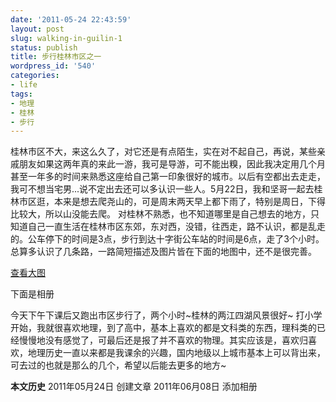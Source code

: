 ```yaml
---
date: '2011-05-24 22:43:59'
layout: post
slug: walking-in-guilin-1
status: publish
title: 步行桂林市区之一
wordpress_id: '540'
categories:
- life
tags:
- 地理
- 桂林
- 步行
---
```


﻿桂林市区不大，来这么久了，对它还是有点陌生，实在对不起自己，再说，某些亲戚朋友如果这两年真的来此一游，我可是导游，可不能出糗，因此我决定用几个月甚至一年多的时间来熟悉这座给自己第一印象很好的城市。以后有空都出去走走，我可不想当宅男...说不定出去还可以多认识一些人。5月22日，我和坚哥一起去桂林市区逛，本来是想去爬尧山的，可是周末两天早上都下雨了，特别是周日，下得比较大，所以山没能去爬。
﻿对桂林不熟悉，也不知道哪里是自己想去的地方，只知道自己一直生活在桂林市区东郊，东对西，没错，往西走，路不认识，都是乱走的。公车停下的时间是3点，步行到达十字街公车站的时间是6点，走了3个小时。总算多认识了几条路，一路简短描述及图片皆在下面的地图中，还不是很完善。
  
[查看大图](http://ditu.google.com/maps/ms?ie=UTF8&hl=zh-CN&brcurrent=3,0x36a4f5b5d7e74195:0x482bfe30a4f8a78c,0,0x36a4f43675215133:0xff86c1191d704ae1%3B5,0,0&msa=0&msid=203176056751949258154.0004a3ed97ea46a79e163&ll=25.270102,110.284382&spn=0.022148,0.026844&source=embed)

下面是相册


﻿今天下午下课后又跑出市区步行了，两个小时~桂林的两江四湖风景很好~
﻿打小学开始，我就很喜欢地理，到了高中，基本上喜欢的都是文科类的东西，理科类的已经慢慢地没有感觉了，可最后还是报了并不喜欢的物理。其实应该是，喜欢归喜欢，地理历史一直以来都是我课余的兴趣，国内地级以上城市基本上可以背出来，可去过的也就是那么的几个，希望以后能去更多的地方~

**本文历史**
2011年05月24日  创建文章
2011年06月08日  添加相册
